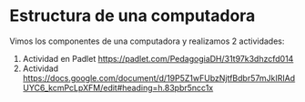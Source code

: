 # Estructura de una computadora

Vimos los componentes de una computadora y realizamos 2 actividades: 
1) Actividad en Padlet https://padlet.com/PedagogiaDH/31t97k3dhzcfd014
2) Actividad https://docs.google.com/document/d/19P5Z1wFUbzNjtfBdbr57mJkIRIAdUYC6_kcmPcLpXFM/edit#heading=h.83pbr5ncc1x
